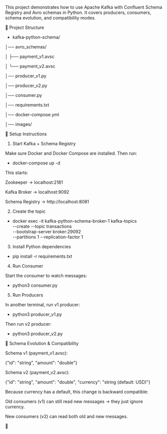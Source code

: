 This project demonstrates how to use Apache Kafka with Confluent Schema Registry and Avro schemas in Python.
It covers producers, consumers, schema evolution, and compatibility modes.

📂 Project Structure
- kafka-python-schema/
  
│── avro_schemas/

│   ├── payment_v1.avsc   

│   └── payment_v2.avsc         

│── producer_v1.py       

│── producer_v2.py    

│── consumer.py       

│── requirements.txt  

│── docker-compose.yml      

│── images/                     


🚀 Setup Instructions

1. Start Kafka + Schema Registry

Make sure Docker and Docker Compose are installed. Then run:

- docker-compose up -d


This starts:

Zookeeper → localhost:2181

Kafka Broker → localhost:9092

Schema Registry → http://localhost:8081


2. Create the topic
- docker exec -it kafka-python-schema-broker-1 kafka-topics \
  --create --topic transactions \
  --bootstrap-server broker:29092 \
  --partitions 1 --replication-factor 1


3. Install Python dependencies
- pip install -r requirements.txt

4. Run Consumer

Start the consumer to watch messages:

- python3 consumer.py

5. Run Producers

In another terminal, run v1 producer:

- python3 producer_v1.py


Then run v2 producer:

- python3 producer_v2.py

📜 Schema Evolution & Compatibility

Schema v1 (payment_v1.avsc):

{"id": "string", "amount": "double"}


Schema v2 (payment_v2.avsc):

{"id": "string", "amount": "double", "currency": "string (default: USD)"}


Because currency has a default, this change is backward compatible:

Old consumers (v1) can still read new messages → they just ignore currency.

New consumers (v2) can read both old and new messages.

🔑

